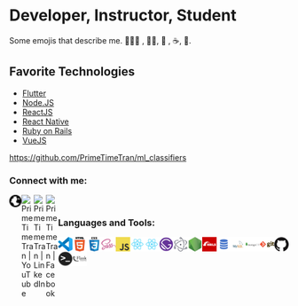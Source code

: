 # Developer, Instructor, Student

Some emojis that describe me.
🧑🏻‍🍳 , 🧘🏻, 🏀 , ☕, 🐩.

## Favorite Technologies

- <a href="https://flutter.dev/" target="_blank">Flutter</a>
- <a href="https://nodejs.org/" target="_blank">Node.JS</a>
- <a href="https://reactjs.org/" target="_blank">ReactJS</a>
- <a href="https://reactnative.dev/" target="_blank">React Native</a>
- <a href="https://rubyonrails.org/" target="_blank">Ruby on Rails</a>
- <a href="https://vuejs.org/" target="_blank">VueJS</a>

https://github.com/PrimeTimeTran/ml_classifiers


### Connect with me:

[<img align="left" alt="PrimeTimeTran.com" width="22px" src="https://raw.githubusercontent.com/iconic/open-iconic/master/svg/globe.svg" />](https://www.PrimeTimeTran.com)
[<img align="left" alt="PrimeTimeTran | YouTube" width="22px" src="https://cdn.jsdelivr.net/npm/simple-icons@v3/icons/youtube.svg" />](https://www.youtube.com/watch?v=Hkk06aIDS_c&list=PLIKEhcf1i30PJjKaWOiklRBI39AVxwi1i)
[<img align="left" alt="PrimeTimeTran | LinkedIn" width="22px" src="https://cdn.jsdelivr.net/npm/simple-icons@v3/icons/linkedin.svg" />](https://www.linkedin.com/in/primetimetran/)
[<img align="left" alt="PrimeTimeTran | Facebook" width="22px" src="https://cdn.jsdelivr.net/npm/simple-icons@v3/icons/facebook.svg" />](https://www.facebook.com/PrimeTimeTran)

<br />

### Languages and Tools:

[<img align="left" alt="Visual Studio Code" width="26px" src="https://raw.githubusercontent.com/github/explore/80688e429a7d4ef2fca1e82350fe8e3517d3494d/topics/visual-studio-code/visual-studio-code.png" />](https://www.PrimeTimeTran)
[<img align="left" alt="HTML5" width="26px" src="https://raw.githubusercontent.com/github/explore/80688e429a7d4ef2fca1e82350fe8e3517d3494d/topics/html/html.png" />](https://www.PrimeTimeTran)
[<img align="left" alt="CSS3" width="26px" src="https://raw.githubusercontent.com/github/explore/80688e429a7d4ef2fca1e82350fe8e3517d3494d/topics/css/css.png" />](https://www.PrimeTimeTran)
[<img align="left" alt="Sass" width="26px" src="https://raw.githubusercontent.com/github/explore/80688e429a7d4ef2fca1e82350fe8e3517d3494d/topics/sass/sass.png" />](https://www.PrimeTimeTran)
[<img align="left" alt="JavaScript" width="26px" src="https://raw.githubusercontent.com/github/explore/80688e429a7d4ef2fca1e82350fe8e3517d3494d/topics/javascript/javascript.png" />](https://www.PrimeTimeTran)
[<img align="left" alt="React" width="26px" src="https://raw.githubusercontent.com/github/explore/80688e429a7d4ef2fca1e82350fe8e3517d3494d/topics/react/react.png" />](https://www.PrimeTimeTran)
[<img align="left" alt="React Native" width="26px" src="https://raw.githubusercontent.com/github/explore/80688e429a7d4ef2fca1e82350fe8e3517d3494d/topics/react-native/react-native.png" />](https://www.PrimeTimeTran)
[<img align="left" alt="Gatsby" width="26px" src="https://raw.githubusercontent.com/github/explore/e94815998e4e0713912fed477a1f346ec04c3da2/topics/gatsby/gatsby.png" />](https://www.PrimeTimeTran)
[<img align="left" alt="Electron" width="26px" src="https://raw.githubusercontent.com/github/explore/80688e429a7d4ef2fca1e82350fe8e3517d3494d/topics/electron/electron.png" />](https://www.PrimeTimeTran)
[<img align="left" alt="Node.js" width="26px" src="https://raw.githubusercontent.com/github/explore/80688e429a7d4ef2fca1e82350fe8e3517d3494d/topics/nodejs/nodejs.png" />](https://www.PrimeTimeTran)
[<img align="left" alt="Rails" width="26px" src="https://raw.githubusercontent.com/github/explore/80688e429a7d4ef2fca1e82350fe8e3517d3494d/topics/rails/rails.png" />](https://www.PrimeTimeTran)
[<img align="left" alt="SQL" width="26px" src="https://raw.githubusercontent.com/github/explore/80688e429a7d4ef2fca1e82350fe8e3517d3494d/topics/sql/sql.png" />](https://www.PrimeTimeTran)
[<img align="left" alt="MySQL" width="26px" src="https://raw.githubusercontent.com/github/explore/80688e429a7d4ef2fca1e82350fe8e3517d3494d/topics/mysql/mysql.png" />](https://www.PrimeTimeTran)
[<img align="left" alt="MongoDB" width="26px" src="https://raw.githubusercontent.com/github/explore/80688e429a7d4ef2fca1e82350fe8e3517d3494d/topics/mongodb/mongodb.png" />](https://www.PrimeTimeTran)
[<img align="left" alt="Git" width="26px" src="https://raw.githubusercontent.com/github/explore/80688e429a7d4ef2fca1e82350fe8e3517d3494d/topics/git/git.png" />](https://www.PrimeTimeTran)
[<img align="left" alt="GitHub" width="26px" src="https://raw.githubusercontent.com/github/explore/78df643247d429f6cc873026c0622819ad797942/topics/github/github.png" />](https://www.PrimeTimeTran)
[<img align="left" alt="Terminal" width="26px" src="https://raw.githubusercontent.com/github/explore/80688e429a7d4ef2fca1e82350fe8e3517d3494d/topics/terminal/terminal.png" />](https://www.PrimeTimeTran)
[<img align="left" alt="Flask" width="26px" src="https://raw.githubusercontent.com/github/explore/80688e429a7d4ef2fca1e82350fe8e3517d3494d/topics/flask/flask.png" />](https://www.PrimeTimeTran)
